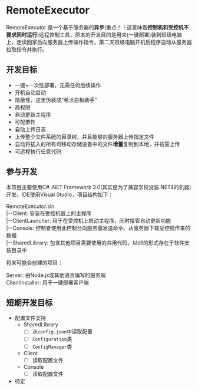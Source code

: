 # RemoteExecutor

RemoteExecutor 是一个基于服务器的**异步**(重点！！这意味着**控制机和受控机不要求同时运行**)远程控制工具，原本的开发目的是用来(一键部署)装到班级电脑上，走读回家后向服务器上传操作指令，第二天班级电脑开机后程序自动从服务器拉取指令并执行。

## 开发目标

- 一键+一次性部署，无需任何后续操作
- 开机自动启动
- 隐蔽性，这里伪装成“希沃白板助手”
- 高权限
- 自动更新主程序
- 可配置性
- 自动上传日志
- 上传整个文件系统的目录树，并且能够向服务器上传指定文件
- 自动将插入的所有可移动存储设备中的文件**增量**复制到本地，并按需上传
- 可远程执行任意代码

## 参与开发

本项目主要使用C# .NET Framework 3.0(其实是为了兼容学校没装.NET4的机器)开发。IDE使用Visual Studio，项目结构如下：


RemoteExecutor.sln<br>
|--Client: 安装在受控机器上的主程序<br>
|--ClientLauncher: 用于在受控机上启动主程序，同时接管自动更新功能<br>
|--Console: 控制者使用此控制台向服务器发送命令、从服务器下载受控机传来的数据<br>
|--SharedLibrary: 包含其他项目需要使用的共用代码，以dll的形式存在于软件安装目录中


将来可能会创建的项目：

Server: 由Node.js或其他语言编写的服务端<br>
ClientInstaller: 用于一键部署客户端

## 短期开发目标

- 配置文件支持
  - SharedLibrary
    - [ ] 从`config.json`中读取配置
    - [ ] `Configuration`类
    - [ ] `ConfigManager`类
  - Client
    - [ ] 读取配置文件
  - Console
    - [ ] 读取配置文件
- 待定
